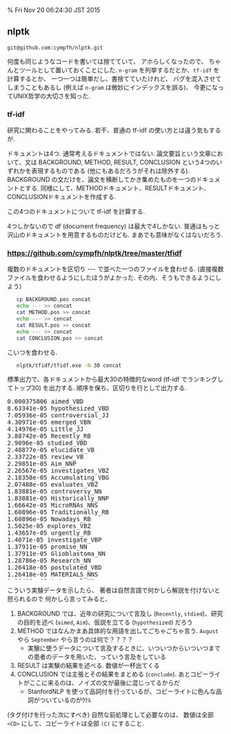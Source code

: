 % Fri Nov 20 06:24:30 JST 2015

## nlptk

`git@github.com:cympfh/nlptk.git`

何度も同じようなコードを書いては捨てていて、
アホらしくなったので、
ちゃんとツールとして置いておくことにした.
`n-gram` を列挙するだとか、`tf-idf` を計算するとか、
一つ一つは簡単だし、書捨てていたけれど、
バグを混入させてしまうこともあるし
(例えば `n-gram` は微妙にインデックスを誤る)、
今更になってUNIX哲学の大切さを知った.

### tf-idf

研究に関わることをやってみる.
若干、普通の tf-idf の使い方とは違う気もするが.

ドキュメントは4つ.
通常考えるドキュメントではない.
論文要旨という文章において、文は
BACKGROUND, METHOD, RESULT, CONCLUSION
という4つのいずれかを表現するものである (他にもあるだろうがそれは除外する).
BACKGROUND の文だけを、論文を横断してかき集めたものを一つのドキュメントとする.
同様にして、METHODドキュメント、RESULTドキュメント、CONCLUSIONドキュメントを作成する.

この4つのドキュメントについて tf-idf を計算する.

4つしかないので df (document frequency) は最大で4しかない.
普通はもっと沢山のドキュメントを用意するものだけども.
まあでも意味がなくはないだろう.

### https://github.com/cympfh/nlptk/tree/master/tfidf

複数のドキュメントを区切り --- で並べた一つのファイルを食わせる.
(直接複数ファイルを食わせるようにしたほうがよかった.
その内、そうもできるようにしよう)

```bash
   cp BACKGROUND.pos concat
   echo --- >> concat 
   cat METHOD.pos >> concat
   echo --- >> concat
   cat RESULT.pos >> concat
   echo --- >> concat
   cat CONCLUSION.pos >> concat
```

こいつを食わせる.

```bash
   nlptk/tfidf/tfidf.exe -N 30 concat
```

標準出力で、各ドキュメントから最大30の特徴的なword (tf-idf でランキングしてトップ30) を出力する.
順序を保ち、区切りを行として出力する.

<pre style="overflow:scroll;width:90%; height:30em">0.000375806 aimed_VBD
8.63341e-05 hypothesized_VBD
7.05936e-05 controversial_JJ
4.30971e-05 emerged_VBN
4.14976e-05 Little_JJ
3.88742e-05 Recently_RB
2.9096e-05 studied_VBD
2.40877e-05 elucidate_VB
2.33722e-05 review_VB
2.29851e-05 Aim_NNP
2.26567e-05 investigates_VBZ
2.18358e-05 Accumulating_VBG
2.07488e-05 evaluates_VBZ
1.83881e-05 controversy_NN
1.83881e-05 Historically_NNP
1.66642e-05 MicroRNAs_NNS
1.60896e-05 Traditionally_RB
1.60896e-05 Nowadays_RB
1.5025e-05 explores_VBZ
1.43657e-05 urgently_RB
1.4071e-05 investigate_VBP
1.37911e-05 promise_NN
1.37911e-05 Glioblastoma_NN
1.28786e-05 Research_NN
1.26418e-05 postulated_VBD
1.26418e-05 MATERIALS_NNS
1.26418e-05 Autosomal_NN
1.24016e-05 conflicting_VBG
1.19246e-05 recommend_VBP
1.09179e-05 unexplored_JJ
---
0.000149835 Embase_NNP
0.000124701 SPSS_NNP
9.32843e-05 blotting_NN
7.63675e-05 Medline_NNP
6.4284e-05 Library_NNP
6.09835e-05 hundred_CD
5.75173e-05 interviewed_VBN
5.60673e-05 Pearson_NNP
5.41339e-05 Scopus_NNP
5.29594e-05 September_NNP
4.97839e-05 t-test_NN
4.93485e-05 May_NNP
4.68838e-05 EMBASE_NNP
4.68838e-05 EMBASE_NN
4.35005e-05 Scholar_NNP
4.23274e-05 August_NNP
4.20505e-05 Multivariable_JJ
4.09231e-05 studied_VBD
4.06004e-05 Semi-structured_JJ
3.86671e-05 Univariate_NNP
3.81837e-05 MTT_NNP
3.81837e-05 ANOVA_NNP
3.52837e-05 Spearman_NNP
3.4905e-05 November_NNP
3.48004e-05 Samples_NNS
3.48004e-05 Ovid_NNP
3.43032e-05 Logistic_JJ
3.35008e-05 0.05_CD
3.2867e-05 log-rank_JJ
3.2867e-05 Eligible_JJ
---
0.000551725 0.001_CD
0.000300081 0.05_CD
0.000203706 0.01_CD
0.000196806 0.004_CD
0.000178805 0.02_CD
0.000160805 .0001_CD
0.000155404 0.006_CD
0.000147675 0.0001_CD
0.000124804 AOR_NN
0.000121203 0.008_CD
0.000118203 0.009_CD
0.000117916 .001_CD
0.000117903 0.003_CD
0.000117003 IQR_NN
0.000113403 .01_CD
0.000105303 0.005_CD
9.66028e-05 .02_CD
9.54028e-05 0.06_CD
9.03026e-05 aOR_NN
8.22024e-05 .04_CD
7.86023e-05 0.013_CD
7.80022e-05 0.000_CD
7.44021e-05 .8_CD
7.20021e-05 0.015_CD
7.20021e-05 0.012_CD
6.9002e-05 0.77_CD
6.8402e-05 0.82_CD
6.8402e-05 0.011_CD
6.7802e-05 0.016_CD
6.42019e-05 0.71_CD
---
0.000260194 ©_RB
0.000175552 conclude_VBP
0.00011599 ©_SYM
0.000104234 Wiley_NNP
9.48296e-05 Karger_NNP
8.94496e-05 seems_VBZ
8.29442e-05 demonstrates_VBZ
7.83716e-05 Funded_VBN
7.60204e-05 Periodicals_NNPS
7.5463e-05 warranted_VBN
4.85904e-05 underscore_VBP
4.70229e-05 Sons_NNP
4.46718e-05 Taken_VBN
4.38881e-05 Copyright_NN
3.74062e-05 Basel_NNP
3.68346e-05 promise_NN
3.02502e-05 recommend_VBP
2.97812e-05 Reson_NN
2.97812e-05 Magn_NNP
2.89975e-05 well-designed_JJ
2.89975e-05 Efforts_NNS
2.66463e-05 reinforce_VBP
2.66463e-05 copyright_NN
2.53712e-05 seem_VBP
2.50789e-05 urgently_RB
2.35115e-05 ©_CD
2.35115e-05 Implications_NNS
2.35115e-05 Caution_NN
2.34195e-05 appear_VB
2.34195e-05 Neck_NNP
</pre>

こういう実験データを示したら、
著者は自然言語で何かしら解説を付けないと怒られるので
何かしら言ってみると、

1. BACKGROUND では、近年の研究について言及し (`Recently`, `stdied`)、研究の目的を述べ (`aimed`, `Aim`)、仮説を立てる (`hypothesized`) だろう
1. METHOD ではなんかまあ具体的な用語を出してごちゃごちゃ言う. `August` やら `September` やら言うのは何で？？？？
    - 実験に使うデータについて言及するときに、いついつからいついつまでの患者のデータを用いた、っていう言及をしている
1. RESULT は実験の結果を述べる. 数値が一杯出てくる
1. CONCLUSION では主張とその結果をまとめる (`conclude`). あとコピーライトがここに来るのは、ノイズの文が最後に混じってるからだ
    - StanfordNLP を使って品詞付を行っているが、コピーライトに色んな品詞がついているのがｳｹﾙ

(タグ付けを行った次にすべき) 自然な前処理として必要なのは、
数値は全部 `<CD>` にして、コピーライトは全部 `(C)` にすること.

